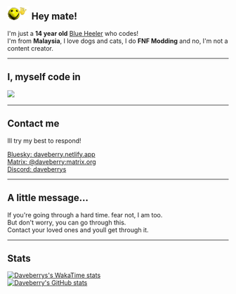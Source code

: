 <h2> 
    <img src="images/wavey.gif" width="50">
    Hey mate!
</h2>

<p>
    I'm just a <b>14 year old</b> <a href="https://en.wikipedia.org/wiki/Australian_Cattle_Dog">Blue Heeler</a> who codes! <br>
    I'm from <b>Malaysia</b>, I love dogs and cats, I do <b>FNF Modding</b> and no, I'm not a content creator.
</p>

---

<h2> I, myself code in </h2>
<img src="https://skillicons.dev/icons?i=haxeflixel,lua,html,css&theme=dark" href="https://skillicons.dev/">

---

<h2> Contact me </h2>
<p> Ill try my best to respond! </p>
<a href="https://bsky.app/profile/daveberry.netlify.app/">Bluesky: daveberry.netlify.app</a> <br>
<a href="https://daveberry.netlify.app/">Matrix: @daveberry:matrix.org</a> <br>
<a href="https://daveberry.netlify.app/">Discord: daveberrys</a>

---

<h2> A little message... </h2>
<p>
    If you're going through a hard time. fear not, I am too. <br>
    But don't worry, you can go through this. <br>
    Contact your loved ones and youll get through it.
</p>

---
<h2>Stats</h2>

[![Daveberrys's WakaTime stats](https://github-readme-stats.vercel.app/api/wakatime?username=Daveberry&theme=tokyonight&layout=compact)](https://github.com/anuraghazra/github-readme-stats) <br>
[![Daveberry's GitHub stats](https://github-readme-stats.vercel.app/api?username=daveberrys&theme=tokyonight&layout=compact)](https://github.com/anuraghazra/github-readme-stats)
